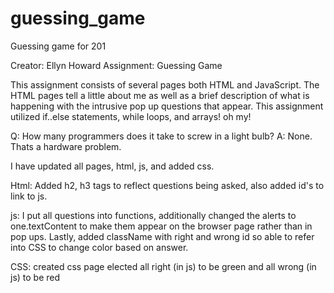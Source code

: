 # guessing_game
Guessing game for 201

Creator: Ellyn Howard Assignment: Guessing Game

This assignment consists of several pages both HTML and JavaScript. The HTML pages tell a little about me as well as a brief description of what is happening with the intrusive pop up questions that appear. This assignment utilized if..else statements, while loops, and arrays! oh my!

Q: How many programmers does it take to screw in a light bulb? A: None. Thats a hardware problem.



I have updated all pages, html, js, and added css.

Html: Added h2, h3 tags to reflect questions being asked, also added id's to link to js.

js: I put all questions into functions, additionally changed the alerts to one.textContent to make them appear on the browser page rather than in pop ups. Lastly, added className with right and wrong id so able to refer into CSS to change color based on answer.

CSS: created css page elected all right (in js) to be green and all wrong (in js) to be red
